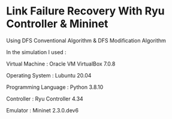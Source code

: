 # Link Failure Recovery With Ryu Controller & Mininet
Using DFS Conventional Algorithm & DFS Modification Algorithm

In the simulation I used :

Virtual Machine      : Oracle VM VirtualBox 7.0.8

Operating System     : Lubuntu 20.04

Programming Language : Python 3.8.10

Controller           : Ryu Controller 4.34

Emulator             : Mininet 2.3.0.dev6
